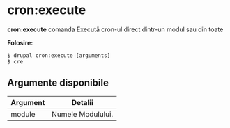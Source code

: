 # cron:execute
**cron:execute** comanda Execută cron-ul direct dintr-un modul sau din toate

**Folosire:**
```
$ drupal cron:execute [arguments] 
$ cre  
```

## Argumente disponibile
Argument | Detalii
---------|-------------
module | Numele Modulului.
